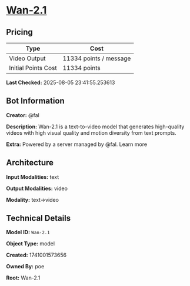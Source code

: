 # [Wan-2.1](https://poe.com/Wan-2.1)

## Pricing

| Type | Cost |
|------|------|
| Video Output | 11334 points / message |
| Initial Points Cost | 11334 points |

**Last Checked:** 2025-08-05 23:41:55.253613


## Bot Information

**Creator:** @fal

**Description:** Wan-2.1 is a text-to-video model that generates high-quality videos with high visual quality and motion diversity from text prompts.

**Extra:** Powered by a server managed by @fal. Learn more


## Architecture

**Input Modalities:** text

**Output Modalities:** video

**Modality:** text->video


## Technical Details

**Model ID:** `Wan-2.1`

**Object Type:** model

**Created:** 1741001573656

**Owned By:** poe

**Root:** Wan-2.1

